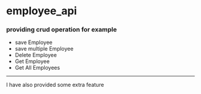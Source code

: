 # employee_api
### providing crud operation for example
* save  Employee
* save multiple Employee
* Delete Employee
* Get Employee
* Get All Employees
___
 I have also provided some extra feature 
